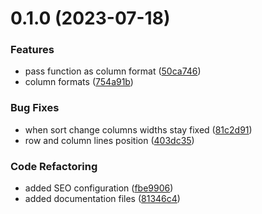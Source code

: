 # 0.1.0 (2023-07-18)

### Features

- pass function as column format ([50ca746](https://github.com/caiquegaspar/vuesheetz/commit/50ca746b05ecb8530d41f843daefeb9b1a655edb))
- column formats ([754a91b](https://github.com/caiquegaspar/vuesheetz/commit/754a91b55a9a07eae91515da251b52797c0dff9f))

### Bug Fixes

- when sort change columns widths stay fixed ([81c2d91](https://github.com/caiquegaspar/vuesheetz/commit/81c2d91a7a6eb8cba771bc13fd869d706e2c3a8b))
- row and column lines position ([403dc35](https://github.com/caiquegaspar/vuesheetz/commit/403dc353695d378fae1a34f7aecbd385e85ddbc4))

### Code Refactoring

- added SEO configuration ([fbe9906](https://github.com/caiquegaspar/vuesheetz/commit/fbe990627d5b1fc743b0821961cdccfdc4d30b99))
- added documentation files ([81346c4](https://github.com/caiquegaspar/vuesheetz/commit/81346c4e3e8c5d9e4d975c011b9e253f93bf16a7))
